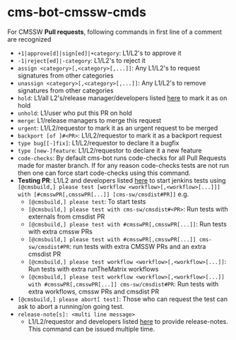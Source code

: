 # cms-bot-cmssw-cmds

For CMSSW **Pull requests**, following commands in first line of a comment are recognized

* `+1|approve[d]|sign[ed]|+category`: L1/L2's to approve it
* `-1|reject[ed]|-category`: L1/L2's to reject it
* `assign <category>[,<category>[,...]]`: Any L1/L2's to request signatures from other categories
* `unassign <category>[,<category>[,...]]`: Any L1/L2's to remove signatures from other categories
* `hold`: L1/all L2's/release manager/developers listed [here](https://github.com/cms-sw/cms-bot/blob/master/categories.py#L11) to mark it as on hold
* `unhold`: L1/user who put this PR on hold
* `merge`: L1/release managers to merge this request
* `urgent`: L1/L2/requestor to mark it as an urgent request to be merged
* `backport [of ]#<PR>`: L1/L2/requestor to mark it as a backport request
* `type bug[[-]fix]`: L1/L2/requestor to declare it a bugfix
* `type [new-]feature`: L1/L2/requestor to declare it a new feature
* `code-checks`: By default cms-bot runs code-checks for all Pull Requests made for master branch. If for any reason code-checks tests are not run then one can force start code-checks using this command.
* **Testing PR**: L1/L2 and developers listed [here](https://github.com/cms-sw/cms-bot/blob/master/categories.py#L14) to start jenkins tests using `[@cmsbuild,] please test [workflow <workflow>[,<workflow>[...]]] with [#cmsswPR[,cmsswPR[...]] [cms-sw/cmsdist#PR]]` e.g. 
  * `[@cmsbuild,] please test`: To start tests
  * `[@cmsbuild,] please test with cms-sw/cmsdist#<PR>`: Run tests with externals from cmsdist PR
  * `[@cmsbuild,] please test with #cmsswPR[,cmsswPR[...]]`: Run tests with extra cmssw PRs
  * `[@cmsbuild,] please test with #cmsswPR[,cmsswPR[...]] cms-sw/cmsdist#PR`: run tests with extra CMSSW PRs and an extra cmsdist PR
  * `[@cmsbuild,] please test workflow <workflow>[,<workflow>[...]]`: Run tests with extra runTheMatrix workflows
  * `[@cmsbuild,] please test workflow <workflow>[,<workflow>[...]] with #cmsswPR[,cmsswPR[...]] cms-sw/cmsdist#PR`: Run tests with extra workflows, cmssw PRs and cmsdist PR
* `[@cmsbuild,] please abort[ test]`: Those who can request the test can ask to abort a running/on going test.
* `release-note[s]: <multi line message>`
  * L1/L2/requestor and developers listed [here](https://github.com/cms-sw/cms-bot/blob/master/categories.py#L12) to provide release-notes. This command can be issued multiple time.

